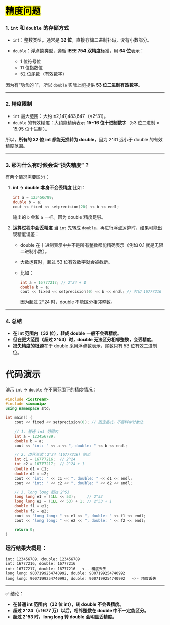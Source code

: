 # <mark>精度问题
### 1. `int` 和 `double` 的存储方式

* `int`：整数类型，通常是 **32 位**，直接存储二进制补码，没有小数部分。
* `double`：浮点数类型，遵循 **IEEE 754 双精度**标准，用 **64 位**表示：

  * 1 位符号位
  * 11 位指数位
  * 52 位尾数（有效数字）

因为有“隐含的 1”，所以 `double` 实际上能提供 **53 位二进制有效数字**。

---

### 2. 精度限制

* `int` 最大范围：大约 ±2,147,483,647（≈2^31）。
* `double` 的有效精度：大约能精确表示 **15\~16 位十进制数字**（53 位二进制 ≈ 15.95 位十进制）。

所以，**所有的 32 位 int 都能无损转为 double**，因为 2^31 远小于 double 的有效精度范围。

---

### 3. 那为什么有时候会说“损失精度”？

有两个情况需要区分：

1. **int → double 本身不会丢精度**
   比如：

   ```cpp
   int a = 123456789;
   double b = a;
   cout << fixed << setprecision(20) << b << endl;
   ```

   输出的 `b` 会和 `a` 一样。因为 double 精度足够。

2. **运算过程中会丢精度**
   当 `int` 先转成 `double`，再进行浮点运算时，结果可能出现精度误差：

   * double 在十进制表示中并不是所有整数都能精确表示（例如 0.1 就是无限二进制小数）。
   * 大数运算时，超过 53 位有效数字就会被截断。
   * 比如：

     ```cpp
     int a = 16777217; // 2^24 + 1
     double b = a;
     cout << fixed << setprecision(0) << b << endl; // 打印 16777216
     ```

     因为超过 2^24 时，double 不能区分相邻整数。

---

### 4. 总结

* **在 int 范围内（32 位），转成 double 一般不会丢精度**。
* **但在更大范围（超过 2^53）时，double 无法区分相邻整数，会丢精度**。
* **损失精度的根源**在于 double 采用浮点数表示，尾数只有 53 位有效二进制位。


# 代码演示
演示 `int` → `double` 在不同范围下的精度情况：

```cpp
#include <iostream>
#include <iomanip>
using namespace std;

int main() {
    cout << fixed << setprecision(0); // 固定格式，不要科学计数法

    // 1. 普通 int 范围内
    int a = 123456789;
    double b = a;
    cout << "int: " << a << ", double: " << b << endl;

    // 2. 边界测试：2^24 (16777216) 附近
    int c1 = 16777216;  // 2^24
    int c2 = 16777217;  // 2^24 + 1
    double d1 = c1;
    double d2 = c2;
    cout << "int: " << c1 << ", double: " << d1 << endl;
    cout << "int: " << c2 << ", double: " << d2 << endl;

    // 3. long long 超过 2^53
    long long e1 = (1LL << 53);     // 2^53
    long long e2 = (1LL << 53) + 1; // 2^53 + 1
    double f1 = e1;
    double f2 = e2;
    cout << "long long: " << e1 << ", double: " << f1 << endl;
    cout << "long long: " << e2 << ", double: " << f2 << endl;

    return 0;
}
```

### 运行结果大概是：

```
int: 123456789, double: 123456789
int: 16777216, double: 16777216
int: 16777217, double: 16777216   <-- 精度丢失
long long: 9007199254740992, double: 9007199254740992
long long: 9007199254740993, double: 9007199254740992   <-- 精度丢失
```

---

✅ 结论：

* **在普通 int 范围内（32 位 int），转 double 不会丢精度。**
* **超过 2^24（≈1677 万）以后，相邻整数在 double 中不一定能区分。**
* **超过 2^53 时，long long 转 double 会明显丢精度。**

